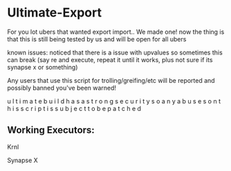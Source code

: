 # Ultimate-Export

For you lot ubers that wanted export import.. We made one! now the thing is that this is still being tested by us and will be open for all ubers

known issues:
noticed that there is a issue with upvalues so sometimes this can break (say re and execute, repeat it until it works, plus not sure if its synapse x or something)

Any users that use this script for trolling/greifing/etc will be reported and possibly banned you've been warned!

u l t i m a t e   b u i l d   h a s   a   s t r o n g   s e c u r i t y   s o   a n y   a b u s e s   o n   t h i s   s c r i p t   i s   s u b j e c t   t o   b e   p a t c h e d

Working Executors:
-------------------------------------------------------------------------------------------------------------------------------------------------------------------------

Krnl

Synapse X
